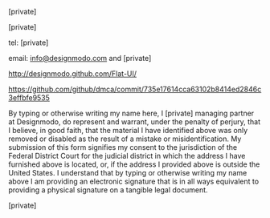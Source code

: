 [private]

[private]

tel: [private]

email: info@designmodo.com and [private]

http://designmodo.github.com/Flat-UI/

https://github.com/github/dmca/commit/735e17614cca63102b8414ed2846c3effbfe9535

By typing or otherwise writing my name here, I [private] managing partner at Designmodo, do represent and warrant, under the penalty of perjury, that I believe, in good faith, that the material I have identified above was only removed or disabled as the result of a mistake or misidentification. My submission of this form signifies my consent to
the jurisdiction of the Federal District Court for the judicial district in which the address I have furnished above is located, or, if the address I provided above is outside the United States. I understand that by typing or otherwise writing my name above I am providing an electronic signature that is in all ways equivalent to providing a physical signature on a tangible legal document.

[private]